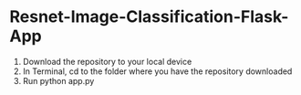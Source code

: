 # Resnet-Image-Classification-Flask-App

1) Download the repository to your local device 
2) In Terminal, cd to the folder where you have the repository downloaded
3) Run python app.py
